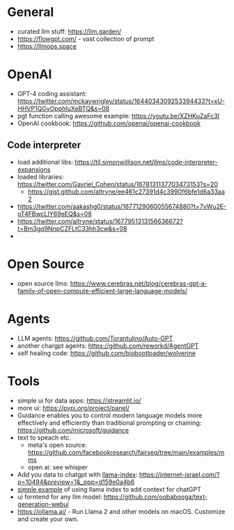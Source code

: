 # General
* curated llm stuff: https://llm.garden/
* https://flowgpt.com/ - vast collection of prompt
* https://llmops.space

# OpenAI
* GPT-4 coding assistant: https://twitter.com/mckaywrigley/status/1644034309253394433?t=xU-HHVP1QGvOpphIuXeBTQ&s=08
* pgt function calling awesome example: https://youtu.be/XZHKuZaFc3I
* OpenAI cookbook: https://github.com/openai/openai-cookbook

## Code interpreter
* load additional libs: https://til.simonwillison.net/llms/code-interpreter-expansions
* loaded libraries: https://twitter.com/Gavriel_Cohen/status/1678131137703473153?s=20
  * https://gist.github.com/altryne/ee461c27391d4c3990f6bfe1d6a33aa2
* https://twitter.com/aakashg0/status/1677129060055674880?t=7vWu2E-oT4FBwcLIY69eEQ&s=08
* https://twitter.com/altryne/status/1677951313156636672?t=Bm3gq9NnpCZFLtC33hh3cw&s=08
* 

# Open Source
* open source llms: https://www.cerebras.net/blog/cerebras-gpt-a-family-of-open-compute-efficient-large-language-models/

# Agents
* LLM agents: https://github.com/Torantulino/Auto-GPT
* another chargpt agents: https://github.com/reworkd/AgentGPT
* self healing code: https://github.com/biobootloader/wolverine

# Tools
* simple ui for data apps: https://streamlit.io/
* more ui: https://pypi.org/project/panel/
* Guidance enables you to control modern language models more effectively and efficiently than traditional prompting or chaining: https://github.com/microsoft/guidance
* text to speach etc.
  * meta's open source: https://github.com/facebookresearch/fairseq/tree/main/examples/mms
  * open ai: see whisper
* Add you data to chatgpt with [llama-index](https://github.com/jerryjliu/llama_index): https://internet-israel.com/?p=10494&preview=1&_ppp=d159e0a4b6
* [simple example](https://internet-israel.com/%d7%a4%d7%99%d7%aa%d7%95%d7%97-%d7%90%d7%99%d7%a0%d7%98%d7%a8%d7%a0%d7%98/%d7%a1%d7%a4%d7%a8%d7%99%d7%95%d7%aa-%d7%95%d7%9e%d7%95%d7%93%d7%95%d7%9c%d7%99%d7%9d/%d7%94%d7%95%d7%a1%d7%a4%d7%aa-%d7%99%d7%93%d7%a2-%d7%97%d7%93%d7%a9-%d7%9c-gpt-%d7%a2%d7%9d-llama-index/) of using llama index to add context for chatGPT
* ui forntend for any llm model: https://github.com/oobabooga/text-generation-webui
* https://ollama.ai/ - Run Llama 2 and other models on macOS. Customize and create your own.
